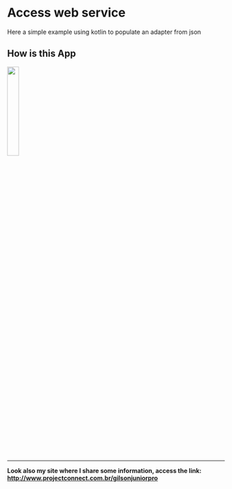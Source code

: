 # Access web service
Here a simple example using kotlin to populate an adapter from json

## How is this App
<img src="http://www.projectconnect.com.br/github_imagens/Screenshot_20180621-205628.png" width="23%"></img>

-------------
**Look also my site where I share some information, access the link: http://www.projectconnect.com.br/gilsonjuniorpro**



